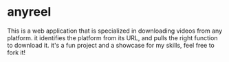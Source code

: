 # anyreel
This is a web application that is specialized in downloading videos from any platform.
it identifies the platform from its URL, and pulls the right function to download it.
it's a fun project and a showcase for my skills, feel free to fork it!
